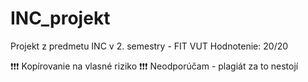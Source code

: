 # INC_projekt
Projekt z predmetu INC v 2. semestry - FIT VUT
Hodnotenie: 20/20

❗️❗️❗️ Kopírovanie na vlasné riziko ❗️❗️❗️
  Neodporúčam - plagiát za to nestojí
